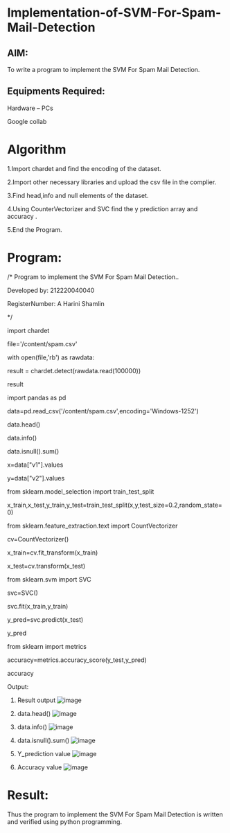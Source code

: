 # Implementation-of-SVM-For-Spam-Mail-Detection
## AIM:
To write a program to implement the SVM For Spam Mail Detection.

## Equipments Required:
Hardware – PCs

Google collab

# Algorithm
1.Import chardet and find the encoding of the dataset.

2.Import other necessary libraries and upload the csv file in the complier.

3.Find head,info and null elements of the dataset.

4.Using CounterVectorizer and SVC find the y prediction array and accuracy .

5.End the Program.

# Program:
/*
Program to implement the SVM For Spam Mail Detection..

Developed by: 212220040040

RegisterNumber:  A Harini Shamlin

*/

import chardet

file='/content/spam.csv'

with open(file,'rb') as rawdata:

result = chardet.detect(rawdata.read(100000))

result

import pandas as pd

data=pd.read_csv('/content/spam.csv',encoding='Windows-1252')

data.head()

data.info()

data.isnull().sum()

x=data["v1"].values

y=data["v2"].values

from sklearn.model_selection import train_test_split

x_train,x_test,y_train,y_test=train_test_split(x,y,test_size=0.2,random_state=0)

from sklearn.feature_extraction.text import CountVectorizer

cv=CountVectorizer()

x_train=cv.fit_transform(x_train)

x_test=cv.transform(x_test)

from sklearn.svm import SVC

svc=SVC()

svc.fit(x_train,y_train)

y_pred=svc.predict(x_test)

y_pred

from sklearn import metrics

accuracy=metrics.accuracy_score(y_test,y_pred)

accuracy


Output:
1. Result output
![image](https://github.com/ATHDY005/Implementation-of-SVM-For-Spam-Mail-Detection/assets/84709944/3785e0f4-10ec-466a-b1bf-94283bac0562)

2. data.head()
![image](https://github.com/ATHDY005/Implementation-of-SVM-For-Spam-Mail-Detection/assets/84709944/a3e14574-25c2-4d9d-b1df-a92f7292e07b)


3. data.info()
![image](https://github.com/ATHDY005/Implementation-of-SVM-For-Spam-Mail-Detection/assets/84709944/1caddfee-f990-43ec-a6fb-6c753c7197cd)


4. data.isnull().sum()
![image](https://github.com/ATHDY005/Implementation-of-SVM-For-Spam-Mail-Detection/assets/84709944/c18db785-480e-4a82-8044-b5a2543d6396)


5. Y_prediction value
![image](https://github.com/ATHDY005/Implementation-of-SVM-For-Spam-Mail-Detection/assets/84709944/f4d9070f-7291-4c24-b224-0cbab840954b)


6. Accuracy value
![image](https://github.com/ATHDY005/Implementation-of-SVM-For-Spam-Mail-Detection/assets/84709944/5fc8b022-ea77-4523-adc4-c13c13eef2ae)


# Result:
Thus the program to implement the SVM For Spam Mail Detection is written and verified using python programming.

